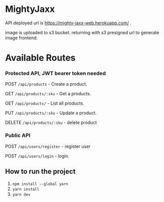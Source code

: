 # MightyJaxx


API deployed url is https://mighty-jaxx-web.herokuapp.com/ . 

image is uploaded to s3 bucket. returning with s3 presigned url to generate image frontend.

# Available Routes

### Protected API, JWT bearer token needed 

POST `/api/products` - Create a product.

GET `/api/products/:sku` - Get a products.

GET `/api/products/` - List all products.

PUT `/api/products/:sku` - Update a product.

DELETE `/api/products/:sku` - delete product

### Public API

POST `/api/users/register` - register user

POST `/api/users/login` - login.


## How to run the project
1. `npm install --global yarn`
2. `yarn install`
3. `yarn dev`
